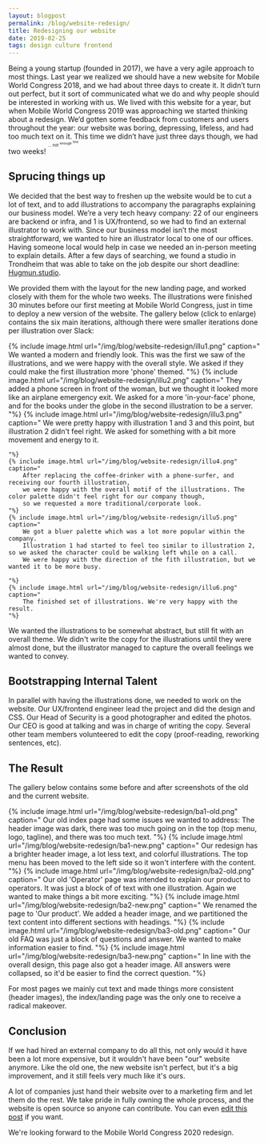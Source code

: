 ```yaml
---
layout: blogpost
permalink: /blog/website-redesign/
title: Redesigning our website
date: 2019-02-25
tags: design culture frontend
---
```


Being a young startup (founded in 2017), we have a very agile approach to most things.
Last year we realized we should have a new website for Mobile World Congress 2018, and we had about three days to create it.
It didn’t turn out perfect, but it sort of communicated what we do and why people should be interested in working with us.
We lived with this website for a year, but when Mobile World Congress 2019 was approaching we started thinking about a redesign.
We’d gotten some feedback from customers and users throughout the year: our website was boring, depressing, lifeless, and had too much text on it.
This time we didn’t have just three days though, we had two weeks! <sup><sup><sup>... not <sup>enough <sup>time<sup></sup></sup></sup></sup></sup>

## Sprucing things up
We decided that the best way to freshen up the website would be to cut a lot of text,
and to add illustrations to accompany the paragraphs explaining our business model.
We’re a very tech heavy company: 22 of our engineers are backend or infra, and 1 is UX/frontend,
so we had to find an external illustrator to work with.
Since our business model isn’t the most straightforward, we wanted to hire an illustrator local to one of our offices.
Having someone local would help in case we needed an in-person meeting to explain details.
After a few days of searching, we found a studio in Trondheim that was able to take
on the job despite our short deadline: [Hugmun.studio](https://www.hugmun.studio/).

We provided them with the layout for the new landing page, and worked closely with them for the whole two weeks.
The illustrations were finished 30 minutes before our first meeting at Mobile World Congress,
just in time to deploy a new version of the website.
The gallery below (click to enlarge) contains the six main iterations,
although there were smaller iterations done per illustration over Slack:

<div class="uk-child-width-1-3 uk-child-width-1-6@s" uk-grid uk-lightbox="animation: fade">
    {% include image.html url="/img/blog/website-redesign/illu1.png" caption="
        We wanted a modern and friendly look. This was the first we saw of the illustrations, and we were happy with the overall style.
        We asked if they could make the first illustration more 'phone' themed.
    "%}
    {% include image.html url="/img/blog/website-redesign/illu2.png" caption="
        They added a phone screen in front of the woman, but we thought it looked more like an airplane emergency exit.
        We asked for a more 'in-your-face' phone, and for the books under the globe in the second illustration to be a server.
    "%}
    {% include image.html url="/img/blog/website-redesign/illu3.png" caption="
        We were pretty happy with illustration 1 and 3 and this point, but illustration 2 didn't feel right.
        We asked for something with a bit more movement and energy to it.

    "%}
    {% include image.html url="/img/blog/website-redesign/illu4.png" caption="
        After replacing the coffee-drinker with a phone-surfer, and receiving our fourth illustration,
        we were happy with the overall motif of the illustrations. The color palette didn't feel right for our company though,
        so we requested a more traditional/corporate look.
    "%}
    {% include image.html url="/img/blog/website-redesign/illu5.png" caption="
        We got a bluer palette which was a lot more popular within the company.
        Illustration 1 had started to feel too similar to illustration 2, so we asked the character could be walking left while on a call.
        We were happy with the direction of the fith illustration, but we wanted it to be more busy.

    "%}
    {% include image.html url="/img/blog/website-redesign/illu6.png" caption="
        The finished set of illustrations. We're very happy with the result.
    "%}
</div>

We wanted the illustrations to be somewhat abstract, but still fit with an overall theme.
We didn't write the copy for the illustrations until they were almost done,
but the illustrator managed to capture the overall feelings we wanted to convey.

## Bootstrapping Internal Talent

In parallel with having the illustrations done, we needed to work on the website.
Our UX/frontend engineer lead the project and did the design and CSS.
Our Head of Security is a good photographer and edited the photos.
Our CEO is good at talking and was in charge of writing the copy.
Several other team members volunteered to edit the copy (proof-reading, reworking sentences, etc).

## The Result

The gallery below contains some before and after screenshots of the old and the current website.

<div class="uk-child-width-1-3 uk-child-width-1-6@s" uk-grid uk-lightbox="animation: fade">
    {% include image.html url="/img/blog/website-redesign/ba1-old.png" caption="
        Our old index page had some issues we wanted to address:
        The header image was dark, there was too much going on in the top (top menu, logo, tagline), and there was too much text.
    "%}
    {% include image.html url="/img/blog/website-redesign/ba1-new.png" caption="
        Our redesign has a brighter header image, a lot less text, and colorful illustrations.
        The top menu has been moved to the left side so it won't interfere with the content.
    "%}
    {% include image.html url="/img/blog/website-redesign/ba2-old.png" caption="
        Our old 'Operator' page was intended to explain our product to operators. It was just a block of of text with one illustration.
        Again we wanted to make things a bit more exciting.
    "%}
    {% include image.html url="/img/blog/website-redesign/ba2-new.png" caption="
        We renamed the page to 'Our product'. We added a header image, and we partitioned the text content into different sections with headings.
    "%}
    {% include image.html url="/img/blog/website-redesign/ba3-old.png" caption="
        Our old FAQ was just a block of questions and answer. We wanted to make information easier to find.
    "%}
    {% include image.html url="/img/blog/website-redesign/ba3-new.png" caption="
        In line with the overall design, this page also got a header image.
        All answers were collapsed, so it'd be easier to find the correct question.
    "%}
</div>

For most pages we mainly cut text and made things more consistent (header images),
the index/landing page was the only one to receive a radical makeover.

## Conclusion

If we had hired an external company to do all this, not only would it have been a lot more expensive,
but it wouldn't have been "our" website anymore.
Like the old one, the new website isn't perfect, but it's a big improvement,
and it still feels very much like it's ours.

A lot of companies just hand their website over to a marketing firm and let them do the rest.
We take pride in fully owning the whole process, and the website is open source so anyone can contribute.
You can even <a href="{{site.repourl}}/blob/master/{{page.path}}">edit this post</a> if you want.

We're looking forward to the Mobile World Congress 2020 redesign.
